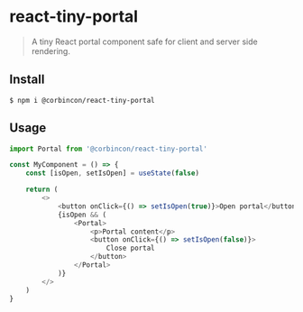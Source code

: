 # react-tiny-portal

> A tiny React portal component safe for client and server side rendering.

## Install

```
$ npm i @corbincon/react-tiny-portal
```

## Usage

```js
import Portal from '@corbincon/react-tiny-portal'

const MyComponent = () => {
    const [isOpen, setIsOpen] = useState(false)

    return (
        <>
            <button onClick={() => setIsOpen(true)}>Open portal</button>
            {isOpen && (
                <Portal>
                    <p>Portal content</p>
                    <button onClick={() => setIsOpen(false)}>
                        Close portal
                    </button>
                </Portal>
            )}
        </>
    )
}
```
